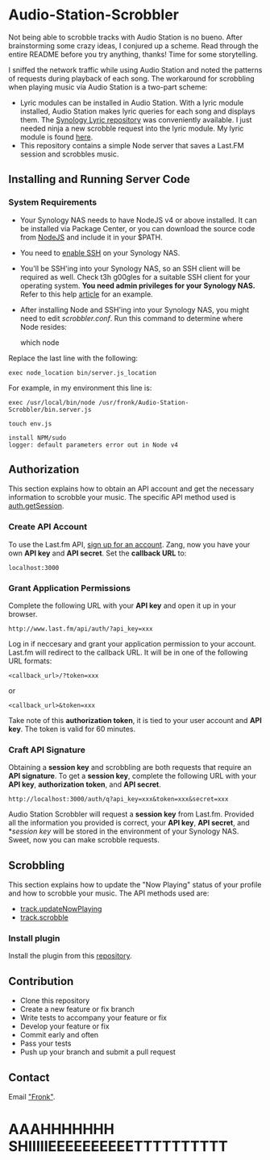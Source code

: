 # Audio-Station-Scrobbler

Not being able to scrobble tracks with Audio Station is no bueno. After brainstorming some crazy ideas, I conjured up a scheme. Read through the entire README before you try anything, thanks! Time for some storytelling.

I sniffed the network traffic while using Audio Station and noted the patterns of requests during playback of each song. The workaround for scrobbling when playing music via Audio Station is a two-part scheme:

* Lyric modules can be installed in Audio Station. With a lyric module installed, Audio Station makes lyric queries for each song and displays them. The [Synology Lyric repository](https://bitbucket.org/franklai/synologylyric/overview) was conveniently available. I just needed ninja a new scrobble request into the lyric module. My lyric module is found [here](https://github.com/FTLam11/lyrical_fronk).
* This repository contains a simple Node server that saves a Last.FM session and scrobbles music. 

## Installing and Running Server Code

### System Requirements

* Your Synology NAS needs to have NodeJS v4 or above installed. It can be installed via Package Center, or you can download the source code from [NodeJS](https://nodejs.org/en/download/) and include it in your $PATH.
* You need to [enable SSH](https://www.synology.com/en-us/knowledgebase/DSM/help/DSM/AdminCenter/system_terminal) on your Synology NAS. 
* You'll be SSH'ing into your Synology NAS, so an SSH client will be required as well. Check t3h g00gles for a suitable SSH client for your operating system. **You need admin privileges for your Synology NAS.** Refer to this help [article](https://www.synology.com/en-us/knowledgebase/DSM/tutorial/General/How_to_login_to_DSM_with_root_permission_via_SSH_Telnet) for an example.
* After installing Node and SSH'ing into your Synology NAS, you might need to edit *scrobbler.conf*. Run this command to determine where Node resides:

    which node

Replace the last line with the following:

    exec node_location bin/server.js_location

For example, in my environment this line is:

    exec /usr/local/bin/node /usr/fronk/Audio-Station-Scrobbler/bin.server.js

    touch env.js

    install NPM/sudo
    logger: default parameters error out in Node v4

## Authorization

This section explains how to obtain an API account and get the necessary information to scrobble your music. The specific API method used is [auth.getSession](https://www.last.fm/api/show/auth.getSession).

### Create API Account

To use the Last.fm API, [sign up for an account](http://www.last.fm/api/account/create). Zang, now you have your own **API key** and **API secret**. Set the **callback URL** to:

    localhost:3000

### Grant Application Permissions

Complete the following URL with your **API key** and open it up in your browser.

    http://www.last.fm/api/auth/?api_key=xxx

Log in if neccesary and grant your application permission to your account. Last.fm will redirect to the callback URL. It will be in one of the following URL formats:

    <callback_url>/?token=xxx

or

    <callback_url>&token=xxx

Take note of this **authorization token**, it is tied to your user account and **API key**. The token is valid for 60 minutes.

### Craft API Signature

Obtaining a **session key** and scrobbling are both requests that require an **API signature**. To get a **session key**, complete the following URL with your **API key**, **authorization token**, and **API secret**.

    http://localhost:3000/auth/q?api_key=xxx&token=xxx&secret=xxx



Audio Station Scrobbler will request a **session key** from Last.fm. Provided all the information you provided is correct, your **API key**, **API secret**, and **session key* will be stored in the environment of your Synology NAS. Sweet, now you can make scrobble requests. 

## Scrobbling

This section explains how to update the "Now Playing" status of your profile and how to scrobble your music. The API methods used are:

* [track.updateNowPlaying](https://www.last.fm/api/show/track.updateNowPlaying)
* [track.scrobble](https://www.last.fm/api/show/track.scrobble)

### Install plugin

Install the plugin from this [repository](https://github.com/FTLam11/lyrical_fronk).

## Contribution

* Clone this repository
* Create a new feature or fix branch
* Write tests to accompany your feature or fix
* Develop your feature or fix
* Commit early and often
* Pass your tests
* Push up your branch and submit a pull request

## Contact

Email ["Fronk"](ryzingsun11@yahoo.com).

# AAAHHHHHHH SHIIIIIEEEEEEEEEETTTTTTTTTT
